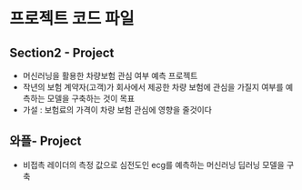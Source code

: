 # 프로젝트 코드 파일

## Section2 - Project
* 머신러닝을 활용한 차량보험 관심 여부 예측 프로젝트
* 작년의 보험 계약자(고객)가 회사에서 제공한 차량 보험에 관심을 가질지 여부를 예측하는 모델을 구축하는 것이 목표
* 가설 : 보험료의 가격이 차량 보험 관심에 영향을 줄것이다



## 와플- Project
* 비접촉 레이더의 측정 값으로 심전도인 ecg를 예측하는 머신러닝 딥러닝 모델을 구축
